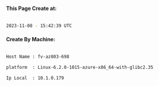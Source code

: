 
   
#### This Page Create at:

```bash

2023-11-08 - 15:42:39 UTC

```

#### Create By Machine:

```bash

Host Name : fv-az803-698

platform  : Linux-6.2.0-1015-azure-x86_64-with-glibc2.35

Ip Local  : 10.1.0.179

```


